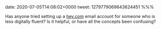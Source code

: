 date: 2020-07-05T14:08:02+0000
tweet: 1279779069643624451
%%%

Has anyone tried setting up a [hey.com](http://hey.com) email account for someone who is less digitally fluent? Is it helpful, or have all the concepts been confusing?
